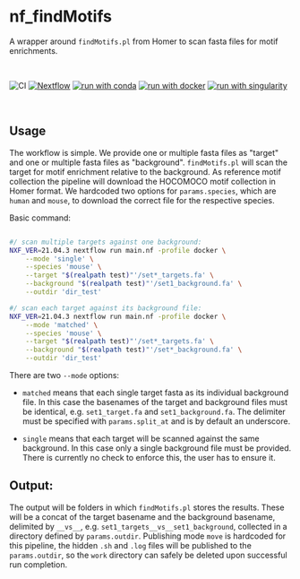 # nf_findMotifs

A wrapper around `findMotifs.pl` from Homer to scan fasta files for motif enrichments.

<br>

![CI](https://github.com/ATpoint/nf_findMotifs/actions/workflows/CI.yml/badge.svg)
[![Nextflow](https://img.shields.io/badge/nextflow-%3E%3D21.04.3-green)](https://www.nextflow.io/)
[![run with conda](http://img.shields.io/badge/run%20with-conda-3EB049?labelColor=000000&logo=anaconda)](https://docs.conda.io/en/latest/)
[![run with docker](https://img.shields.io/badge/run%20with-docker-0db7ed?labelColor=000000&logo=docker)](https://www.docker.com/)
[![run with singularity](https://img.shields.io/badge/run%20with-singularity-1d355c.svg?labelColor=000000)](https://sylabs.io/docs/)

<br>

## Usage

The workflow is simple. We provide one or multiple fasta files as "target" and one or multiple fasta files as "background". `findMotifs.pl` will scan the target for motif enrichment relative to the background. As reference motif collection the pipeline will download the HOCOMOCO motif collection in Homer format. We hardcoded two options for `params.species`, which are `human` and `mouse`, to download the correct file for the respective species.  

Basic command:  

```bash

#/ scan multiple targets against one background:
NXF_VER=21.04.3 nextflow run main.nf -profile docker \
    --mode 'single' \
    --species 'mouse' \
    --target "$(realpath test)"'/set*_targets.fa' \
    --background "$(realpath test)"'/set1_background.fa' \
    --outdir 'dir_test'

#/ scan each target against its background file:    
NXF_VER=21.04.3 nextflow run main.nf -profile docker \
    --mode 'matched' \
    --species 'mouse' \
    --target "$(realpath test)"'/set*_targets.fa' \
    --background "$(realpath test)"'/set*_background.fa' \
    --outdir 'dir_test'

```

There are two `--mode` options:

- `matched` means that each single target fasta as its individual background file. In this case the basenames of the target and background files must be identical, e.g. `set1_target.fa` and `set1_background.fa`. The delimiter must be specified with `params.split_at` and is by default an underscore. 

- `single` means that each target will be scanned against the same background. In this case only a single background file must be provided. There is currently no check to enforce this, the user has to ensure it.

## Output:

The output will be folders in which `findMotifs.pl` stores the results. These will be a concat of the target basename and the background basename, delimited by `__vs__`, e.g. `set1_targets__vs__set1_background`, collected in a directory defined by `params.outdir`. Publishing mode `move` is hardcoded for this pipeline, the hidden `.sh` and `.log` files will be published to the `params.outdir`, so the `work` directory can safely be deleted upon successful run completion.
